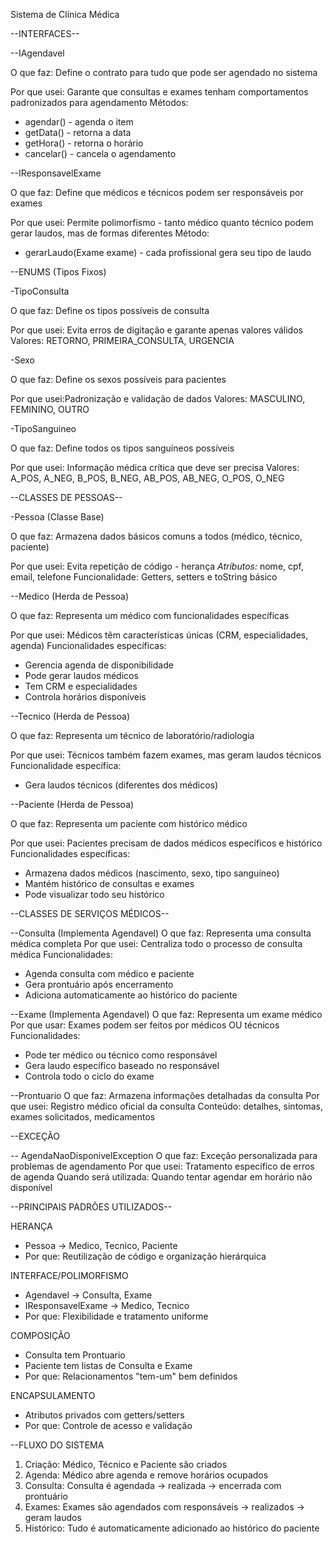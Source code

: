 Sistema de Clínica Médica 

--INTERFACES--

--IAgendavel

O que faz: Define o contrato para tudo que pode ser agendado no sistema

Por que usei: Garante que consultas e exames tenham comportamentos padronizados para agendamento
Métodos:
- agendar() - agenda o item
- getData() - retorna a data
- getHora() - retorna o horário  
- cancelar() - cancela o agendamento

--IResponsavelExame

O que faz: Define que médicos e técnicos podem ser responsáveis por exames

Por que usei: Permite polimorfismo - tanto médico quanto técnico podem gerar laudos, mas de formas diferentes
Método:
- gerarLaudo(Exame exame) - cada profissional gera seu tipo de laudo

--ENUMS (Tipos Fixos)

-TipoConsulta

O que faz: Define os tipos possíveis de consulta

Por que usei: Evita erros de digitação e garante apenas valores válidos
Valores: RETORNO, PRIMEIRA_CONSULTA, URGENCIA

-Sexo

O que faz: Define os sexos possíveis para pacientes

Por que usei:Padronização e validação de dados
Valores: MASCULINO, FEMININO, OUTRO

-TipoSanguineo

O que faz: Define todos os tipos sanguíneos possíveis

Por que usei: Informação médica crítica que deve ser precisa
Valores: A_POS, A_NEG, B_POS, B_NEG, AB_POS, AB_NEG, O_POS, O_NEG

--CLASSES DE PESSOAS--

-Pessoa (Classe Base)

O que faz: Armazena dados básicos comuns a todos (médico, técnico, paciente)

Por que usei: Evita repetição de código - herança
*Atributos:* nome, cpf, email, telefone
Funcionalidade: Getters, setters e toString básico

--Medico (Herda de Pessoa)

O que faz: Representa um médico com funcionalidades específicas

Por que usei: Médicos têm características únicas (CRM, especialidades, agenda)
Funcionalidades específicas:
- Gerencia agenda de disponibilidade
- Pode gerar laudos médicos
- Tem CRM e especialidades
- Controla horários disponíveis

--Tecnico (Herda de Pessoa)

O que faz: Representa um técnico de laboratório/radiologia

Por que usei: Técnicos também fazem exames, mas geram laudos técnicos
Funcionalidade específica:
- Gera laudos técnicos (diferentes dos médicos)

--Paciente (Herda de Pessoa)

O que faz: Representa um paciente com histórico médico

Por que usei: Pacientes precisam de dados médicos específicos e histórico
Funcionalidades específicas:
- Armazena dados médicos (nascimento, sexo, tipo sanguíneo)
- Mantém histórico de consultas e exames
- Pode visualizar todo seu histórico

--CLASSES DE SERVIÇOS MÉDICOS--

--Consulta (Implementa Agendavel)
O que faz: Representa uma consulta médica completa
Por que usei: Centraliza todo o processo de consulta médica
Funcionalidades:
- Agenda consulta com médico e paciente
- Gera prontuário após encerramento
- Adiciona automaticamente ao histórico do paciente

--Exame (Implementa Agendavel)
O que faz: Representa um exame médico
Por que usar: Exames podem ser feitos por médicos OU técnicos
Funcionalidades:
- Pode ter médico ou técnico como responsável
- Gera laudo específico baseado no responsável
- Controla todo o ciclo do exame

--Prontuario
O que faz: Armazena informações detalhadas da consulta
Por que usei: Registro médico oficial da consulta
Conteúdo: detalhes, sintomas, exames solicitados, medicamentos

--EXCEÇÃO

-- AgendaNaoDisponivelException
O que faz: Exceção personalizada para problemas de agendamento
Por que usei: Tratamento específico de erros de agenda
Quando será utilizada: Quando tentar agendar em horário não disponível

--PRINCIPAIS PADRÕES UTILIZADOS--

HERANÇA
- Pessoa → Medico, Tecnico, Paciente
- Por que: Reutilização de código e organização hierárquica

INTERFACE/POLIMORFISMO
- Agendavel → Consulta, Exame
- IResponsavelExame → Medico, Tecnico
- Por que: Flexibilidade e tratamento uniforme

COMPOSIÇÃO
- Consulta tem Prontuario
- Paciente tem listas de Consulta e Exame
- Por que: Relacionamentos "tem-um" bem definidos

ENCAPSULAMENTO
- Atributos privados com getters/setters
- Por que: Controle de acesso e validação

--FLUXO DO SISTEMA

1. Criação: Médico, Técnico e Paciente são criados
2. Agenda: Médico abre agenda e remove horários ocupados  
3. Consulta: Consulta é agendada → realizada → encerrada com prontuário
4. Exames: Exames são agendados com responsáveis → realizados → geram laudos
5. Histórico: Tudo é automaticamente adicionado ao histórico do paciente

